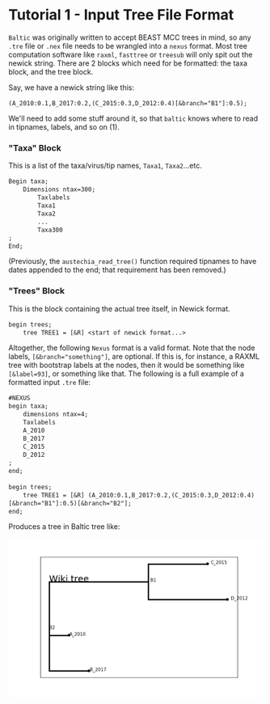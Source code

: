 # Tutorial 1 - Input Tree File Format
`Baltic` was originally written to accept BEAST MCC trees in mind, so any `.tre` file or `.nex` file needs to be wrangled into a `nexus` format. Most tree computation software like `raxml`, `fasttree` or `treesub` will only spit out the newick string. There are 2 blocks which need for be formatted: the taxa block, and the tree block.

Say, we have a newick string like this:

```
(A_2010:0.1,B_2017:0.2,(C_2015:0.3,D_2012:0.4)[&branch="B1"]:0.5);
```

We'll need to add some stuff around it, so that `baltic` knows where to read in tipnames, labels, and so on (1).

### "Taxa" Block

This is a list of the taxa/virus/tip names, `Taxa1`, `Taxa2`...etc.

```
Begin taxa;
    Dimensions ntax=300;
        Taxlabels
        Taxa1
        Taxa2
        ...
        Taxa300
;
End;
```

(Previously, the `austechia_read_tree()` function required tipnames to have dates appended to the end; that requirement has been removed.)

### "Trees" Block
This is the block containing the actual tree itself, in Newick format.

```
begin trees;
    tree TREE1 = [&R] <start of newick format...>
```

Altogether, the following `Nexus` format is a valid format. Note that the node labels, `[&branch="something"]`, are optional. If this is, for instance, a RAXML tree with bootstrap labels at the nodes, then it would be something like `[&label=93]`, or something like that. The following is a full example of a formatted input `.tre` file:

```
#NEXUS
begin taxa;
    dimensions ntax=4;
	Taxlabels
	A_2010
	B_2017
	C_2015
	D_2012
;
end;

begin trees;
    tree TREE1 = [&R] (A_2010:0.1,B_2017:0.2,(C_2015:0.3,D_2012:0.4)[&branch="B1"]:0.5)[&branch="B2"];
end;
```

Produces a tree in Baltic tree like:

![Image of Wikitree](https://github.com/Don86/baltic3/blob/master/assets/wiki_tree.png)
